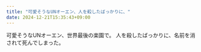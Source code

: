 ```yaml
---
title: "可愛そうなUNオーエン、人を殺したばっかりに、"
date: 2024-12-21T15:35:43+09:00
---
```

可愛そうなUNオーエン、世界最後の楽園で。
人を殺したばっかりに、名前を消されて死んでしまった。
